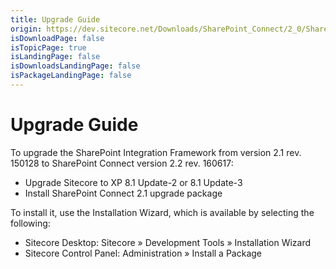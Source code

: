 ```yaml
---
title: Upgrade Guide
origin: https://dev.sitecore.net/Downloads/SharePoint_Connect/2_0/SharePoint_Connect_2_2/Upgrade_Guide
isDownloadPage: false
isTopicPage: true
isLandingPage: false
isDownloadsLandingPage: false
isPackageLandingPage: false
---
```


# Upgrade Guide

To upgrade the SharePoint Integration Framework from version 2.1 rev. 150128 to SharePoint Connect version 2.2 rev. 160617:

-   Upgrade Sitecore to XP 8.1 Update-2 or 8.1 Update-3
-   Install SharePoint Connect 2.1 upgrade package

To install it, use the Installation Wizard, which is available by selecting the following:

-   Sitecore Desktop: Sitecore » Development Tools » Installation Wizard
-   Sitecore Control Panel: Administration » Install a Package